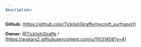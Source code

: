 ```yaml
---
description: 
---
```



**Github:** (https://github.com/TicklishGiraffe/mycroft_surfreport)

**Owner:** [@TicklishGiraffe](https://github.com/TicklishGiraffe) ![https://avatars2.githubusercontent.com/u/11031408?v=4]

